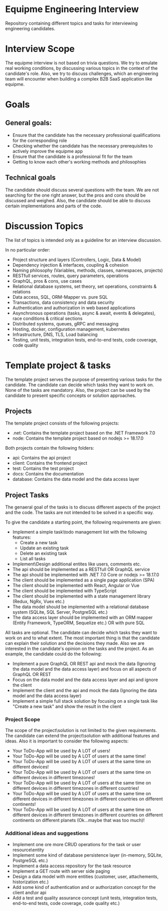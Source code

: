 # Equipme Engineering Interview
Repository containing different topics and tasks for interviewing engineering candidates.

# Interview Scope

The equipme interview is not based on trivia questions. We try to emulate real working conditions, by discussing various topics in the context of the candidate's role. 
Also, we try to discuss challenges, which an engineering team will encounter when building a complex B2B SaaS application like equipme. 

# Goals

## General goals:

- Ensure that the candidate has the necessary professional qualifications for the corresponding role
- Checking whether the candidate has the necessary prerequisites to actively improve the equipme app
- Ensure that the candidate is a professional fit for the team
- Getting to know each other's working methods and philosophies

## Technical goals

The candidate should discuss several questions with the team. We are not searching for the one right answer, but the pros and cons should be discussed and weighed.
Also, the candidate should be able to discuss certain implementations and parts of the code.

# Discussion Topics

The list of topics is intended only as a guideline for an interview discussion. 

In no particular order:

- Project structure and layers (Controllers, Logic, Data & Model)
- Dependency injection & interfaces, coupling & cohesion
- Naming philosophy (Variables, methods, classes, namespaces, projects)
- RESTfull services, routes, query parameters, operations
- GraphQL, pros & cons, use cases
- Relational database systems, set theory, set operations, constraints & relations
- Data access, SQL, ORM-Mapper vs. pure SQL
- Transactions, data consistency and data security
- Authentication and authorization in web based applications
- Asynchronous operations (tasks, async & await, events & delegates), race conditions & critical sections 
- Distributed systems, queues, gRPC and messaging
- Hosting, docker, configuration management, kubernetes
- Infrastructure, DNS, TLS, Load balancing  
- Testing, unit tests, integration tests, end-to-end tests, code coverage, code quality

# Template project & tasks

The template project serves the purpose of presenting various tasks for the candidate. The candidate can decide which tasks they want to work on. None of the tasks are mandatory. 
Also, the project can be used by the candidate to present specific concepts or solution approaches. 

## Projects

The template project consists of the following projects:

- .net: Contains the template project based on the .NET Framework 7.0
- node: Contains the template project based on nodejs >= 18.17.0

Both projects contain the following folders:

- api: Contains the api project
- client: Contains the frontend project
- test: Contains the test project
- docs: Contains the documentation
- database: Contains the data model and the data access layer

## Project Tasks

The genaeral goal of the tasks is to discuss different aspects of the project and the code. The tasks are not intended to be solved in a specific way. 

To give the candidate a starting point, the following requirements are given:

- Implement a simple task\todo management list with the following features:
  - Create a new task
  - Update an existing task
  - Delete an existing task
  - List all tasks
- Implement\Design additional entites like users, comments etc.
- The api should be implemented as a RESTfull OR GraphQL service
- The api should be implemented with .NET 7.0 Core or nodejs >= 18.17.0
- The client should be implemented as a single page application (SPA)
- The client should be implemented with React, Angular or Vue
- The client should be implemented with TypeScript
- The client should be implemented with a state management library (Redux, NgRx, Vuex etc.)
- The data model should be implemented with a relational database system (SQLite, SQL Server, PostgreSQL etc.)
- The data access layer should be implemented with an ORM mapper (Entity Framework, TypeORM, Sequelize etc.) OR with pure SQL

All tasks are optional. The candidate can decide which tasks they want to work on and to what extent. The most important thing is that the candidate can explain their solution and the decisions they made.
Also we are interested in the candidate's opinion on the tasks and the project. As an example, the candidate could do the following:

- Implement a pure GraphQL OR REST api and mock the data (Ignoring the data model and the data access layer) and focus on all aspects of GraphQL OR REST
- Focus on the data model and the data access layer and api and ignore the client
- Implement the client and the api and mock the data (Ignoring the data model and the data access layer)
- Implement a simple full stack solution by focusing on a single task like "Create a new task" and show the result in the client

### Project Scope

The scope of the project\solution is not limited to the given requirements. The candidate can extend the project\solution with additional features and ideas. Also it
is important to consider the following aspects:

- Your ToDo-App will be used by A LOT of users!
- Your ToDo-App will be used by A LOT of users at the same time!
- Your ToDo-App will be used by A LOT of users at the same time on different devices!
- Your ToDo-App will be used by A LOT of users at the same time on different devices in different timezones!
- Your ToDo-App will be used by A LOT of users at the same time on different devices in different timezones in different countries!
- Your ToDo-App will be used by A LOT of users at the same time on different devices in different timezones in different countries on different continents!
- Your ToDo-App will be used by A LOT of users at the same time on different devices in different timezones in different countries on different continents on different planets (Ok...maybe that was too much)! 

### Additional ideas and suggestions

- Implement one ore more CRUD operations for the task or user resource\entity 
- Implement some kind of database persistence layer (in-memory, SQLite, PostgreSQL etc.)
- Implement a data access repository for the task resource 
- Implement a GET route with server side paging 
- Design a data model with more entities (customer, user, attachements, historization etc.)
- Add some kind of authentication and or authorization concept for the client and\or api  
- Add a test and quality assurance concept (unit tests, integration tests, end-to-end tests, code coverage, code quality etc.)

